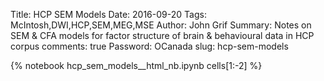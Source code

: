 Title: HCP SEM Models
Date: 2016-09-20
Tags: McIntosh,DWI,HCP,SEM,MEG,MSE
Author: John Grif
Summary: Notes on SEM & CFA models for factor structure of brain & behavioural data in HCP corpus
comments: true
Password: OCanada
slug: hcp-sem-models

{% notebook hcp_sem_models__html_nb.ipynb cells[1:-2] %}
